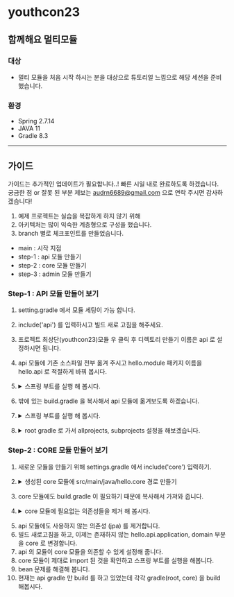 # youthcon23

## 함께해요 멀티모듈

### 대상

- 멀티 모듈을 처음 시작 하시는 분을 대상으로 튜토리얼 느낌으로 해당 세션을 준비했습니다.

### 환경

- Spring 2.7.14
- JAVA 11
- Gradle 8.3

----

## 가이드
가이드는 추가적인 업데이트가 필요합니다..! 빠른 시일 내로 완료하도록 하겠습니다.   
궁금한 점 or 잘못 된 부분 제보는 audrn6689@gmail.com 으로 연락 주시면 감사하겠습니다! 

1. 예제 프로젝트는 실습을 복잡하게 하지 않기 위해
2. 아키텍처는 많이 익숙한 계층형으로 구성을 했습니다.
3. branch 별로 체크포인트를 만들었습니다.
- main : 시작 지점
- step-1 : api 모듈 만들기
- step-2 : core 모듈 만들기
- step-3 : admin 모듈 만들기

### Step-1 : API 모듈 만들어 보기
1. setting.gradle 에서 모듈 세팅이 가능 합니다.
2. include('api') 를 입력하시고 빌드 새로 고침을 해주세요.
3. 프로젝트 최상단(youthcon23)모듈 우 클릭 후 디렉토리 만들기 이름은 api 로 설정하시면 됩니다.
4. api 모듈에 기존 소스파일 전부 옮겨 주시고 hello.module 패키지 이름을 hello.api 로 적절하게 바꿔 봅시다.
5. <details><summary> 스프링 부트를 실행 해 봅시다.   </summary>

    빌드가 되지 않습니다. 이유는 gradle.build 를 통해 프로젝트를 빌드하거나 실행하기 때문입니다.   
    새로운 모듈을 만들고 모듈안에 있는 애플리케이션을 어떻게 실행할지 정보가 없기 때문이죠.

</details> 
 
6. 밖에 있는 build.gradle 을 복사해서 api 모듈에 옮겨보도록 하겠습니다.
7. <details><summary> 스프링 부트를 실행 해 봅시다.   </summary>

    현재 밖에 있는 build.gradle 이하 root gradle 과 api 모듈에 있는 build.gradle 는 복사를 했기 때문에 중복입니다.   
    gradle.build 를 통해 프로젝트를 빌드, 실행, 설정 할 수 있기 때문에 적절하게 build.gradle 을 설정하도록 하겠습니다.

</details>

8. <details><summary> root gradle 로 가서 allprojects, subprojects 설정을 해보겠습니다.   </summary>

   루트 모듈을 포함한 모든 모듈을 관리하는 allprojects, 루트 모듈을 제외한 모든 모듈을 관리하는 subproject
    저는 모든 모듈의 그룹과 버전, java 버전, repositoreies 를 공통적으로 사용할 것이기 때문에 allprojects로 옮겼습니다.   
   루트 모듈에서 가져온 플러그인 부분도 하위 모듈에 적용될 수 있도록 적절하게 설정하면 됩니다.
    ```groovy
    plugins {
        id 'java'
        id 'org.springframework.boot' version '2.7.14'
        id 'io.spring.dependency-management' version '1.0.15.RELEASE'
    }
    
    allprojects {
        group = 'hello'
        version = '0.0.1-SNAPSHOT'

        java {
            sourceCompatibility = '11'
        }

        repositories {
            mavenCentral()
        }
    }
        
        subprojects {
        apply { plugin('java') }
        apply { plugin('org.springframework.boot') }
        apply { plugin('io.spring.dependency-management') }
        
        tasks.named('test') {
            useJUnitPlatform()
        }
    }


    ```


</details>

### Step-2 : CORE 모듈 만들어 보기
1. 새로운 모듈을 만들기 위해 settings.gradle 에서 include('core') 입력하기.
2. <details><summary> 생성된 core 모듈에 src/main/java/hello.core 경로 만들기   </summary>

    core 모듈 우클릭 후 new -> Directory 하면 src/main/java 를 빠르게 만들 수 있습니다.      
    루트 gradle 에서 현재 설정된 group 은 hello 이므로 hello 패키지를 만들고, 하위에 core 모듈아래 작업하니 core 라는 하위패키지를 만듭니다.

</details>

3. core 모듈에도 build.gradle 이 필요하기 때문에 복사해서 가져와 줍니다.
4. <details><summary> core 모듈에 필요없는 의존성들을 제거 해 봅시다.   </summary>

    core 모듈 우클릭 후 new -> Directory 하면 src/main/java 를 빠르게 만들 수 있습니다.      
    루트 gradle 에서 현재 설정된 group 은 hello 이므로 hello 패키지를 만들고, 하위에 core 모듈아래 작업하니 core 라는 하위패키지를 만듭니다.   
    web, thymeleaf, h2 database 는 제가 정의한 core 모듈에는 맞지 않는 의존성 이므로 제거합니다.

</details>

5. api 모듈에도 사용하지 않는 의존성 (jpa) 를 제거합니다.
6. 빌드 새로고침을 하고, 이제는 존재하지 않는 hello.api.application, domain 부분을 core 로 변경합니다.
7. api 의 모듈이 core 모듈을 의존할 수 있게 설정해 줍니다. 
8. core 모듈이 제대로 import 된 것을 확인하고 스프링 부트를 실행을 해봅니다.
9. bean 문제를 해결해 봅니다.
10. 현재는 api gradle 만 build 를 하고 있었는데 각각 gradle(root, core) 을 build 해봅시다.  
